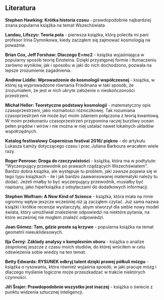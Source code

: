 ## Literatura

**Stephen Hawking: Krótka historia czasu** - prawdopodobnie najbardziej znana popularna książka na temat Wszechświata

**Landau, Lifszyc: Teoria pola** - pierwsza książka, którą poleciła mi pani profesor Irina Dymnikowa, kiedy zacząłem się zajmować kosmologią na poważnie.

**Brian Cox, Jeff Forshaw: Dlaczego E=mc2** - książka wyjaśniająca w popularny sposób teorię Einsteina. Dzięki przystępnej formie i tłumaczeniu zarówno wyników, jak i sposobu w jaki do nich dochodzono, pozwala na lepsze zrozumienie zagadnienia. 

**Andrew Liddle: Wprowadzenie do kosmologii współczesnej** - książka, w której są wyprowadzone równania Friedmana w taki sposób, że zrozumiałem, że jest w nich ukryte założenie o nieskończoności przestrzeni.

**Michał Heller: Teoretyczne podstawy kosmologii** - matematyczny opis czasoprzestrzeni, jako rozmaitości różniczkowej. Tak rozumiana czasoprzestrzeń nie może być moim zdaniem połączona z teorią kwantową. W moim przekonaniu czasoprzestrzeń przypomina raczej burzliwy ocean pełen prądów i wirów i nie można w niej ustalać nawet lokalnych układów współrzędnych.

**Katalog festiwalowy Copernicus festival 2016/ piękno** - do artykułu Lukasza Łamży dotyczącego czasu i prac Juliana Barboura wracałem wiele razy.

**Roger Penrose: Droga do rzeczywistości** - książka, która ma w podtytule: "Wyczerpujący przewodnik po prawach rządzących Wszechświatem". Bardzo dobra książka, ale występuje tu problem, jaki zawsze pojawia się w tego typu książkach - ile i jak bardzo zaawansowanej matematyki należy tu dodać. Jeżeli miałby to być wyczerpujący przewodnik, musiałby być napisany, jako hiperksiążka z odsyłaczami do dodatkowych informacji.

**Stephen Wolfram: A New Kind of Science** - książka, która miała na mnie ogromny wpływ jeszcze wcześniej niż ją zacząłem czytać. Już sama nazwa książki i krótkie recenzje wystarczyły, abym stworzył dla siebie nowy model świata, który umożliwiał znalezienie odpowiedzi na niektóre pytania, na które wcześniej nie mogłem znaleźć odpowiedzi.

**Joan Gómez: Tam, gdzie proste są krzywe** - popularna książka na temat geometrii nieeuklidesowych.

**Ilja Černý: Základy analysy v komplexním oboru** - książka o analize zespolonej jeszcze z czasu moich studiów, do której wróciłem w celu odswieżenia sobie wiedzy na ten temat.

**Betty Edwards: RYSUNEK odkryj talent dzięki prawej półkuli mózgu** - książka o rysowaniu, która również wyjaśnia sposób, w jaki pracuje mózg i dlaczego myślenie logiczne może przeszkadzać w trakcie niektórych czynności.

**Jiří Šrajer: Prawdopodobnie wszystko jest inaczej** - książka o świecie z punktu widzenia sztucznej inteligencji.
